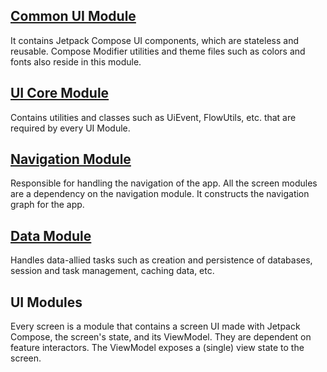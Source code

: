 ## [Common UI Module](https://github.com/kasem-sm/SlimeKT/tree/dev/common-ui)

It contains Jetpack Compose UI components, which are stateless and reusable. Compose Modifier utilities and theme files such as colors and fonts also reside in this module.

## [UI Core Module](https://github.com/kasem-sm/SlimeKT/tree/dev/ui-core)

Contains utilities and classes such as UiEvent, FlowUtils, etc. that are required by every UI Module.

## [Navigation Module](https://github.com/kasem-sm/SlimeKT/tree/dev/navigation)

Responsible for handling the navigation of the app. All the screen modules are a dependency on the navigation module. It constructs the navigation graph for the app.

## [Data Module](https://github.com/kasem-sm/SlimeKT/tree/dev/data)

Handles data-allied tasks such as creation and persistence of databases, session and task management, caching data, etc.

## UI Modules

Every screen is a module that contains a screen UI made with Jetpack Compose, the screen's state, and its ViewModel. They are dependent on feature interactors. The ViewModel exposes a (single) view state to the screen.
